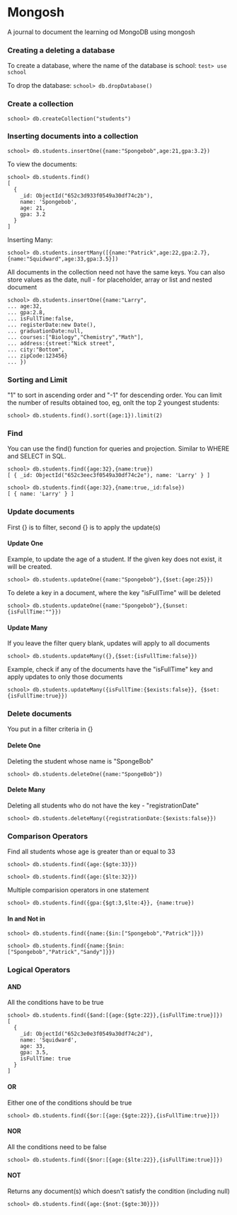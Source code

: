 # Mongosh
A journal to document the learning od MongoDB using mongosh 
### Creating a deleting a database
To create a database, where the name of the database is school:
```test> use school```

To drop the database:
```school> db.dropDatabase()```
### Create a collection
```school> db.createCollection("students")```
### Inserting documents into a collection
```school> db.students.insertOne({name:"Spongebob",age:21,gpa:3.2})```

To view the documents:
```
school> db.students.find()
[  
  {
    _id: ObjectId("652c3d933f0549a30df74c2b"),
    name: 'Spongebob',
    age: 21,
    gpa: 3.2
  }
]
```

Inserting Many:
```
school> db.students.insertMany([{name:"Patrick",age:22,gpa:2.7},{name:"Squidward",age:33,gpa:3.5}])
```

All documents in the collection need not have the same keys. You can also store values as the date, null - for placeholder, array or list and nested document
```
school> db.students.insertOne({name:"Larry",
... age:32,
... gpa:2.8,
... isFullTime:false,
... registerDate:new Date(),
... graduationDate:null,
... courses:["Biology","Chemistry","Math"],
... address:{street:"Nick street",
... city:"Bottom",
... zipCode:123456}
... })
```
### Sorting and Limit
"1" to sort in ascending order and "-1" for descending order.
You can limit the number of results obtained too, eg, onlt the top 2 youngest students:
```
school> db.students.find().sort({age:1}).limit(2)
```
### Find
You can use the find() function for queries and projection.
Similar to WHERE and SELECT in SQL.
```
school> db.students.find({age:32},{name:true})
[ { _id: ObjectId("652c3eec3f0549a30df74c2e"), name: 'Larry' } ]
```
```
school> db.students.find({age:32},{name:true,_id:false})
[ { name: 'Larry' } ]
```
### Update documents
First {} is to filter, second {} is to apply the update(s)
#### Update One
Example, to update the age of a student. If the given key does not exist, it will be created.
```
school> db.students.updateOne({name:"Spongebob"},{$set:{age:25}})
```
To delete a key in a document, where the key "isFullTime" will be deleted
```
school> db.students.updateOne({name:"Spongebob"},{$unset:{isFullTime:""}})
```
#### Update Many
If you leave the filter query blank, updates will apply to all documents
```
school> db.students.updateMany({},{$set:{isFullTime:false}})
```
Example, check if any of the documents have the "isFullTime" key and apply updates to only those documents
```
school> db.students.updateMany({isFullTime:{$exists:false}}, {$set:{isFullTime:true}})
```
### Delete documents
You put in a filter criteria in {}
#### Delete One
Deleting the student whose name is "SpongeBob"
```
school> db.students.deleteOne({name:"SpongeBob"})
```
#### Delete Many
Deleting all students who do not have the key - "registrationDate"
```
school> db.students.deleteMany({registrationDate:{$exists:false}})
```
### Comparison Operators
Find all students whose age is greater than or equal to 33
```
school> db.students.find({age:{$gte:33}})
```
```
school> db.students.find({age:{$lte:32}})
```
Multiple comparision operators in one statement
```
school> db.students.find({gpa:{$gt:3,$lte:4}}, {name:true})
```
#### In and Not in 
```
school> db.students.find({name:{$in:["Spongebob","Patrick"]}})
```
```
school> db.students.find({name:{$nin:["Spongebob","Patrick","Sandy"]}})
```
### Logical Operators
#### AND
All the conditions have to be true
```
school> db.students.find({$and:[{age:{$gte:22}},{isFullTime:true}]})
[  
  {
    _id: ObjectId("652c3e0e3f0549a30df74c2d"),
    name: 'Squidward',
    age: 33,
    gpa: 3.5,
    isFullTime: true
  }
]
```
#### OR
Either one of the conditions should be true
```
school> db.students.find({$or:[{age:{$gte:22}},{isFullTime:true}]})
```
#### NOR
All the conditions need to be false
```
school> db.students.find({$nor:[{age:{$lte:22}},{isFullTime:true}]})
```
#### NOT
Returns any document(s) which doesn't satisfy the condition (including null)
```
school> db.students.find({age:{$not:{$gte:30}}})
```
